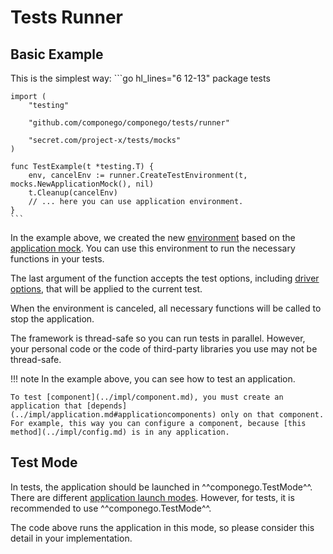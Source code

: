 # Tests Runner

## Basic Example

This is the simplest way:
    ```go hl_lines="6 12-13"
    package tests

    import (
        "testing"

        "github.com/componego/componego/tests/runner"

        "secret.com/project-x/tests/mocks"
    )

    func TestExample(t *testing.T) {
        env, cancelEnv := runner.CreateTestEnvironment(t, mocks.NewApplicationMock(), nil)
        t.Cleanup(cancelEnv)
        // ... here you can use application environment.
    }
    ```
In the example above, we created the new [environment](../impl/environment.md) based on the [application mock](./mock.md).
You can use this environment to run the necessary functions in your tests.

The last argument of the function accepts the test options, including [driver options](../impl/runner.md#specific-driver-options), that will be applied to the current test.

When the environment is canceled, all necessary functions will be called to stop the application.

The framework is thread-safe so you can run tests in parallel.
However, your personal code or the code of third-party libraries you use may not be thread-safe.

!!! note
    In the example above, you can see how to test an application.

    To test [component](../impl/component.md), you must create an application that [depends](../impl/application.md#applicationcomponents) only on that component.
    For example, this way you can configure a component, because [this method](../impl/config.md) is in any application.

## Test Mode

In tests, the application should be launched in ^^componego.TestMode^^.
There are different [application launch modes](../impl/runner.md#application-mode).
However, for tests, it is recommended to use ^^componego.TestMode^^.

The code above runs the application in this mode, so please consider this detail in your implementation.
